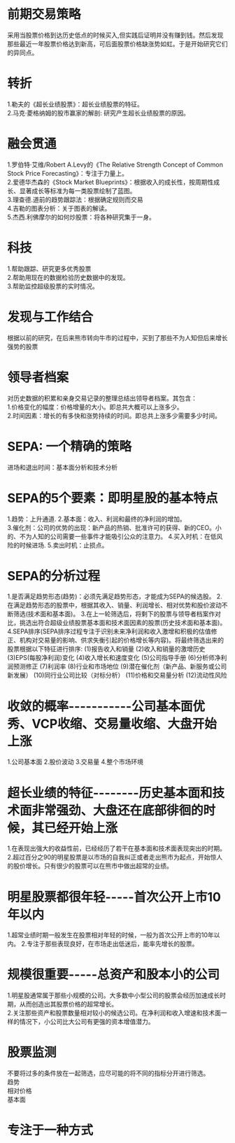 # 前期交易策略
  采用当股票价格到达历史低点的时候买入,但实践后证明并没有赚到钱。然后发现那些最近一年股票价格达到新高，可后面股票价格缺涨势如虹。于是开始研究它们的异同点。
# 转折  
1.勒夫的《超长业绩股票》：超长业绩股票的特征。   
2.马克·菱格纳姆的股市赢家的解剖: 研究产生超长业绩股票的原因。   

# 融会贯通
1.罗伯特·艾维/Robert A.Levy的《The Relative Strength Concept of Common Stock Price Forecasting》：专注于力量上。  
2.爱德华杰森的《Stock Market Blueprints》：根据收入的成长性，按周期性成长、显著成长等标准为每一类股票绘制了蓝图。  
3.理查德.道前的趋势跟踪法：根据确定规则而交易   
4.吉勒的图表分析：关于图表的解读。    
5.杰西.利佛摩尔的如何炒股票：将各种研究集于一身。   

# 科技
1.帮助跟踪、研究更多优秀股票    
2.帮助用现在的数据检验历史数据中的发现。   
3.帮助监控超级股票的实时情况。   

# 发现与工作结合
根据以前的研究，在后来熊市转向牛市的过程中，买到了那些不为人知但后来增长强势的股票   

# 领导者档案
对历史数据的积累和亲身交易记录的整理总结出领导者档案。其包含：   
1.价格变化的幅度：价格增量的大小。即总共大概可以上涨多少。    
2.时间因素：增长的有多快和涨势持续的时间。即总共上涨多少需要多少时间。    

# SEPA: 一个精确的策略
进场和退出时间：基本面分析和技术分析   

# SEPA的5个要素：即明星股的基本特点   
1.趋势：上升通道.
2.基本面：收入、利润和最终的净利润的增加。   
3.催化剂：公司的优势的出现：新产品的热销、批准许可的获得、新的CEO。小的、不为人知的公司需要一些事件才能吸引公众的注意力。
4.买入时机：在低风险的时候进场.
5.卖出时机：止损点。

# SEPA的分析过程
1.是否满足趋势形态(趋势)：必须先满足趋势形态，才能成为SEPA的候选股。 
2.在满足趋势形态的股票中，根据其收入、销量、利润增长、相对优势和股价波动不断筛选(技术面和基本面)。
3.在上一轮筛选后，将剩下的股票与领导者档案作对比，挑选出符合超级业绩股票基本面和技术面因素的股票(历史技术面和基本面)。
4.SEPA排序(SEPA排序过程专注于识别未来净利润和收入激增和积极的估值修正、机构对交易量的影响、供求失衡引起的价格增长等内容)。将最终筛选出来的股票根据以下特征进行排序:
  (1)报告收入和销量
  (2)收入和销量的激增历史
  (3)EPS(每股净利润)变化
  (4)收入增长和速度变化
  (5)公司指导手册 
  (6)分析师净利润预测修正 
  (7)利润率 
  (8)行业和市场地位
  (9)潜在催化剂（新产品、新服务或公司新发展） 
  (10)同行业公司比较（对标分析） 
  (11)价格和交易量分析 
  (12)流动性风险

# 收敛的概率-----------公司基本面优秀、VCP收缩、交易量收缩、大盘开始上涨
1.公司基本面
2.股价波动
3.交易量
4.整个市场环境

# 超长业绩的特征--------历史基本面和技术面非常强劲、大盘还在底部徘徊的时候，其已经开始上涨
1.在表现出强大的收益性前，已经经历了若干在基本面和技术面表现突出的时期。
2.超过百分之90的明星股票是以市场的自我纠正或者走出熊市为起点，开始惊人的股价增长。只有很少的股票可以在熊市中做出超常的业绩。

# 明星股票都很年轻-----首次公开上市10年以内
  1.超常业绩时期一般发生在股票相对年轻的时候，一般为首次公开上市的10年以内。
  2.专注于那些表现良好，在市场走出低迷后，能率先增长的股票。

# 规模很重要-----总资产和股本小的公司
1.明星股通常属于那些小规模的公司。大多数中小型公司的股票会经历加速成长时期，从而创造出其股票价格的超常增长。  
2.关注那些资产和股票数量相对较小的候选公司。在净利润和收入增速和技术面一样的情况下，小公司比大公司有更强的资本增值潜力。  

# 股票监测
  不要将过多的条件放在一起筛选，应尽可能的将不同的指标分开进行筛选。   
  趋势   
  相对价格   
  基本面    

# 专注于一种方式
